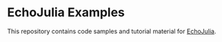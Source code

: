 # EchoJulia Examples

This repository contains code samples and tutorial material for
[EchoJulia](https://echojulia.github.io).
